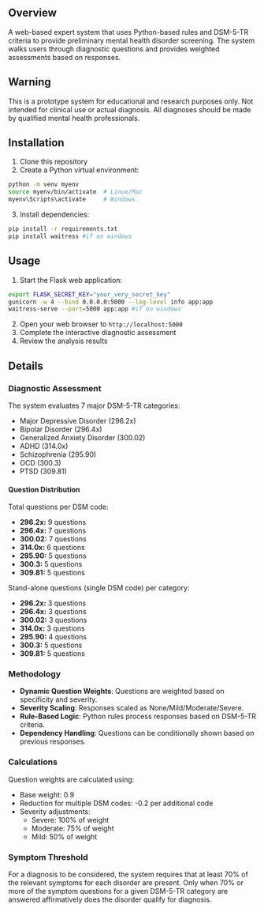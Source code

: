## Overview
A web-based expert system that uses Python-based rules and DSM-5-TR criteria to provide preliminary mental health disorder screening. The system walks users through diagnostic questions and provides weighted assessments based on responses.

## Warning
This is a prototype system for educational and research purposes only.
Not intended for clinical use or actual diagnosis.
All diagnoses should be made by qualified mental health professionals.

## Installation
1. Clone this repository
2. Create a Python virtual environment:
```sh
python -m venv myenv
source myenv/bin/activate  # Linux/Mac
myenv\Scripts\activate     # Windows
```
3. Install dependencies:
```sh
pip install -r requirements.txt
pip install waitress #if on windows
```

## Usage
1. Start the Flask web application:
```sh
export FLASK_SECRET_KEY="your_very_secret_key"
gunicorn -w 4 --bind 0.0.0.0:5000 --log-level info app:app
waitress-serve --port=5000 app:app #if on windows
```
2. Open your web browser to `http://localhost:5000`
3. Complete the interactive diagnostic assessment
4. Review the analysis results

## Details

### Diagnostic Assessment
The system evaluates 7 major DSM-5-TR categories:
- Major Depressive Disorder (296.2x)
- Bipolar Disorder (296.4x)
- Generalized Anxiety Disorder (300.02) 
- ADHD (314.0x)
- Schizophrenia (295.90)
- OCD (300.3)
- PTSD (309.81)

#### Question Distribution
Total questions per DSM code:
- **296.2x:** 9 questions  
- **296.4x:** 7 questions  
- **300.02:** 7 questions  
- **314.0x:** 6 questions  
- **295.90:** 5 questions  
- **300.3:**  5 questions  
- **309.81:** 5 questions

Stand-alone questions (single DSM code) per category:
- **296.2x:** 3 questions
- **296.4x:** 3 questions
- **300.02:** 3 questions
- **314.0x:** 3 questions
- **295.90:** 4 questions  
- **300.3:**  5 questions  
- **309.81:** 5 questions  

### Methodology
- **Dynamic Question Weights**: Questions are weighted based on specificity and severity.
- **Severity Scaling**: Responses scaled as None/Mild/Moderate/Severe.
- **Rule-Based Logic**: Python rules process responses based on DSM-5-TR criteria.
- **Dependency Handling**: Questions can be conditionally shown based on previous responses.

### Calculations
Question weights are calculated using:
- Base weight: 0.9
- Reduction for multiple DSM codes: -0.2 per additional code
- Severity adjustments:
  - Severe: 100% of weight
  - Moderate: 75% of weight  
  - Mild: 50% of weight

### Symptom Threshold
For a diagnosis to be considered, the system requires that at least 70% of the relevant symptoms for each disorder are present. Only when 70% or more of the symptom questions for a given DSM-5-TR category are answered affirmatively does the disorder qualify for diagnosis.
